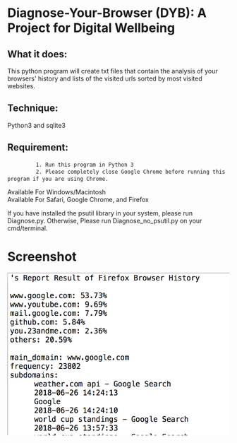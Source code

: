 # Diagnose-Your-Browser (DYB): A Project for Digital Wellbeing

## What it does: 
This python program will create txt files that contain the analysis of your browsers' history 
and lists of the visited urls sorted by most visited websites.

## Technique:
Python3 and sqlite3

## Requirement: 
             1. Run this program in Python 3 
             2. Please completely close Google Chrome before running this program if you are using Chrome.

Available For Windows/Macintosh <br>
Available For Safari, Google Chrome, and Firefox

If you have installed the psutil library in your system, please run Diagnose.py. 
Otherwise, Please run Diagnose_no_psutil.py on your cmd/terminal. 

# Screenshot 


<img src="result.png" width="515" height="369">
